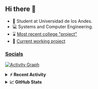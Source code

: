 ## Hi there 👋

<!--
**Daniel-VergaraM/Daniel-VergaraM** is a ✨ _special_ ✨ repository because its `README.md` (this file) appears on your GitHub profile.-->

- 🌱 Student at Universidad de los Andes.
- 💻 Systems and Computer Engineering.
- ⌛ [Most recent college "project"](https://daniel-vergaram.github.io/TallerAngular/)
- 🔨 [Current working project](https://github.com/Daniel-VergaraM/WebRTC-Video-Broadcast)


<h3><a href="https://dvergaram.is-a.dev/links" target="_blank">Socials</a></h3>
  


[![Activity Graph](https://github-readme-activity-graph.vercel.app/graph?username=daniel-vergaram&theme=github-dark-dimmed&custom_title=Daniel%27s%20Activity%20Graph&hide_border=true)](https://github.com/ashutosh00710/github-readme-activity-graph)

<!--START_SECTION:activity-->

<!--END_SECTION:activity-->

<details> <summary> <b>⚡ Recent Activity</b> </summary>
  
<!--START_SECTION:waka-->
![Code Time](http://img.shields.io/badge/Code%20Time-426%20hrs%2051%20mins-blue)

![Lines of code](https://img.shields.io/badge/From%20Hello%20World%20I%27ve%20Written-581.0%20thousand%20lines%20of%20code-blue)

**🐱 My GitHub Data** 

> 📦 ? Used in GitHub's Storage 
 > 
> 🏆 300 Contributions in the Year 2025
 > 
> 💼 Opted to Hire
 > 
> 📜 15 Public Repositories 
 > 
> 🔑 0 Private Repositories 
 > 
**I'm an Early 🐤** 

```text
🌞 Morning                200 commits         █████░░░░░░░░░░░░░░░░░░░░   19.76 % 
🌆 Daytime                331 commits         ████████░░░░░░░░░░░░░░░░░   32.71 % 
🌃 Evening                340 commits         ████████░░░░░░░░░░░░░░░░░   33.60 % 
🌙 Night                  141 commits         ███░░░░░░░░░░░░░░░░░░░░░░   13.93 % 
```


📊 **This Week I Spent My Time On** 

```text
🕑︎ Time Zone: America/Bogota

💬 Programming Languages: 
TypeScript               4 hrs 51 mins       █████████████████████░░░░   82.79 % 
SQL                      17 mins             █░░░░░░░░░░░░░░░░░░░░░░░░   05.02 % 
Bash                     17 mins             █░░░░░░░░░░░░░░░░░░░░░░░░   04.85 % 
JSON                     13 mins             █░░░░░░░░░░░░░░░░░░░░░░░░   03.73 % 
Other                    4 mins              ░░░░░░░░░░░░░░░░░░░░░░░░░   01.18 % 

🐱‍💻 Projects: 
synapse-app              3 hrs 16 mins       ██████████████░░░░░░░░░░░   55.66 % 
Synapse                  2 hrs 36 mins       ███████████░░░░░░░░░░░░░░   44.34 % 
```


 Last Updated on 13/06/2025 00:54:19 UTC
<!--END_SECTION:waka-->

</details>

<details> <summary> <b>📈 GitHub Stats</b> </summary>
<!--START_SECTION:simplewaka-->

```txt
From: 10 June 2024 - To: 12 June 2025

Total Time: 426 hrs 51 mins

Java                148 hrs 37 mins 🟩🟩🟩🟩🟩🟩🟩🟩🟨⬜⬜⬜⬜⬜⬜⬜⬜⬜⬜⬜⬜⬜⬜⬜⬜   34.82 %
TypeScript          100 hrs 17 mins 🟩🟩🟩🟩🟩🟩⬜⬜⬜⬜⬜⬜⬜⬜⬜⬜⬜⬜⬜⬜⬜⬜⬜⬜⬜   23.50 %
JavaScript          67 hrs 50 mins  🟩🟩🟩🟩⬜⬜⬜⬜⬜⬜⬜⬜⬜⬜⬜⬜⬜⬜⬜⬜⬜⬜⬜⬜⬜   15.89 %
Bash                19 hrs 11 mins  🟩⬜⬜⬜⬜⬜⬜⬜⬜⬜⬜⬜⬜⬜⬜⬜⬜⬜⬜⬜⬜⬜⬜⬜⬜   04.50 %
HTML                17 hrs 6 mins   🟩⬜⬜⬜⬜⬜⬜⬜⬜⬜⬜⬜⬜⬜⬜⬜⬜⬜⬜⬜⬜⬜⬜⬜⬜   04.01 %
```

<!--END_SECTION:simplewaka-->
</details>
